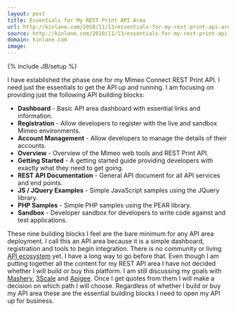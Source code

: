 ```yaml
---
layout: post
title: Essentials for My REST Print API Area
url: http://kinlane.com/2010/11/13/essentials-for-my-rest-print-api-area/
source: http://kinlane.com/2010/11/13/essentials-for-my-rest-print-api-area/
domain: kinlane.com
image: 
---
```

{% include JB/setup %}<p><!DOCTYPE html PUBLIC "-//W3C//DTD XHTML 1.0 Transitional//EN"
    "http://www.w3.org/TR/xhtml1/DTD/xhtml1-transitional.dtd">
<html xmlns="http://www.w3.org/1999/xhtml">
  <head>
    <title></title>
  </head>
  <body>
    I have established the phase one for my Mimeo Connect REST Print API. I need just the essentials to get the API up and running. I am focusing on providing just the following API building blocks:
    <ul class="mainlist">
      <li>
        <strong>Dashboard</strong> - Basic API area dashboard with essential links and information.
      </li>
      <li>
        <strong>Registration</strong> - Allow developers to register with the live and sandbox Mimeo environments.
      </li>
      <li>
        <strong>Account Management</strong> - Allow developers to manage the details of their accounts.
      </li>
      <li>
        <strong>Overview</strong> - Overview of the Mimeo web tools and REST Print API.
      </li>
      <li>
        <strong>Getting Started</strong> - A getting started guide providing developers with exactly what they need to get going.
      </li>
      <li>
        <strong>REST API Documentation</strong> - General API document for all API services and end points.
      </li>
      <li>
        <strong>JS / JQuery Examples</strong> - Simple JavaScript samples using the JQuery library.
      </li>
      <li>
        <strong>P</strong><strong>HP Samples</strong> - Simple PHP samples using the PEAR library.
      </li>
      <li>
        <strong>Sandbox</strong> - Developer sandbox for developers to write code against and test applications.
      </li>
    </ul>These nine building blocks I feel are the bare minimum for any API area deployment. I call this an API area because it is a simple dashboard, registration and tools to begin integration.
    There is no community or living <a href="http://www.apievangelist.com/ecosystem.php" target="_blank">API ecosystem</a> yet. I have a long way to go before that. Even though I am putting together
    all the content for my REST API area I have not decided whether I will build or buy this platform. I am still discussing my goals with <a href="http://www.mashery.com" target=
    "_blank">Mashery</a>, <a href="http://www.3scale.net" target="_blank">3Scale</a> and <a href="http://www.apigee.com" target="_blank">Apigee</a>. Once I get quotes from them I will make a decision
    on which path I will choose. Regardless of whether I build or buy my API area these are the essential building blocks I need to open my API up for business.
  </body>
</html></p>

